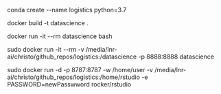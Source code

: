 conda create --name logistics python=3.7



docker build -t datascience . 
<!-- This works: -->
docker run -it --rm datascience bash

sudo docker run -it --rm -v /media/lnr-ai/christo/github_repos/logistics:/datascience -p 8888:8888 datascience

sudo docker run -d -p 8787:8787 -w /home/user -v /media/lnr-ai/christo/github_repos/logistics:/home/rstudio -e PASSWORD=newPasswword rocker/rstudio
